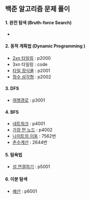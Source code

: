 ## 백준 알고리즘 문제 풀이

#### 1. 완전 탐색 (Bruth-force Search)

* 

#### 2. 동적 계획법 (Dynamic Programming )

- [2xn 타일링](https://programmers.co.kr/learn/courses/30/lessons/12900) : p2000
- 3xn 타일링 : code
- [타일 장식물](https://programmers.co.kr/learn/courses/30/lessons/43104) : p2001
- [정수 삼각형](https://programmers.co.kr/learn/courses/30/lessons/43105) : p2002

#### 3. DFS

- [여행경로](https://programmers.co.kr/learn/courses/30/lessons/43164) : p3001

#### 4. BFS

- [네트워크](https://programmers.co.kr/learn/courses/30/lessons/43162) : p4001
- [가장 먼 노드](https://programmers.co.kr/learn/courses/30/lessons/49189) : p4002
- [나이트의 이동](https://www.acmicpc.net/problem/7562) : 7562번
- [촌수계산](https://www.acmicpc.net/problem/2644) : 2644번

#### 5. 탐욕법

- [섬 연결하기](https://programmers.co.kr/learn/courses/30/lessons/42861) : p5001

#### 6. 이분 탐색

* [예산](https://programmers.co.kr/learn/courses/30/lessons/43237) : p6001